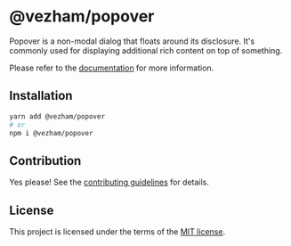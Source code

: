 # @vezham/popover

Popover is a non-modal dialog that floats around its disclosure. It's commonly used for displaying additional rich content on top of something.

Please refer to the [documentation](https://heroui.com/docs/components/popover) for more information.

## Installation

```sh
yarn add @vezham/popover
# or
npm i @vezham/popover
```

## Contribution

Yes please! See the
[contributing guidelines](https://github.com/vezham/heroui/blob/master/CONTRIBUTING.md)
for details.

## License

This project is licensed under the terms of the
[MIT license](https://github.com/vezham/heroui/blob/master/LICENSE).
